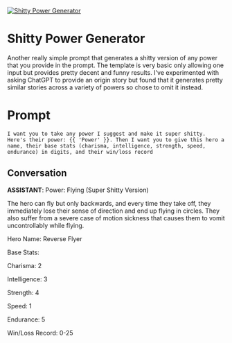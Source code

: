
[![Shitty Power Generator](https://flow-prompt-covers.s3.us-west-1.amazonaws.com/icon/realistic/real_8.png)]()
# Shitty Power Generator 
Another really simple prompt that generates a shitty version of any power that you provide in the prompt. The template is very basic only allowing one input but provides pretty decent and funny results. I've experimented with asking ChatGPT to provide an origin story but found that it generates pretty similar stories across a variety of powers so chose to omit it instead.

# Prompt

```
I want you to take any power I suggest and make it super shitty. Here's their power: {{ 'Power' }}. Then I want you to give this hero a name, their base stats (charisma, intelligence, strength, speed, endurance) in digits, and their win/loss record
```

## Conversation

**ASSISTANT**: Power: Flying (Super Shitty Version)

The hero can fly but only backwards, and every time they take off, they immediately lose their sense of direction and end up flying in circles. They also suffer from a severe case of motion sickness that causes them to vomit uncontrollably while flying.



Hero Name: Reverse Flyer



Base Stats:

Charisma: 2

Intelligence: 3

Strength: 4

Speed: 1

Endurance: 5



Win/Loss Record: 0-25


